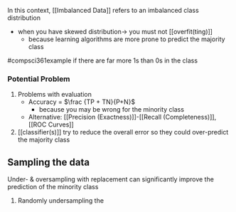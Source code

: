 In this context, [[Imbalanced Data]] refers to an imbalanced class distribution
- when you have skewed distribution$\rightarrow$ you must not [[overfit(ting)]]
	- because learning algorithms are more prone to predict the majority class

#compsci361example if there are far more 1s than 0s in the class
### Potential Problem
1. Problems with evaluation
	- Accuracy = $\frac {TP + TN}{P+N}$
		- because you may be wrong for the minority class
	- Alternative: [[Precision (Exactness)]]-[[Recall (Completeness)]], [[ROC Curves]]
2. [[classifier(s)]] try to reduce the overall error so they could over-predict the majority class
## Sampling the data
Under- & oversampling with replacement can significantly improve the prediction of the minority class
1. Randomly undersampling the 